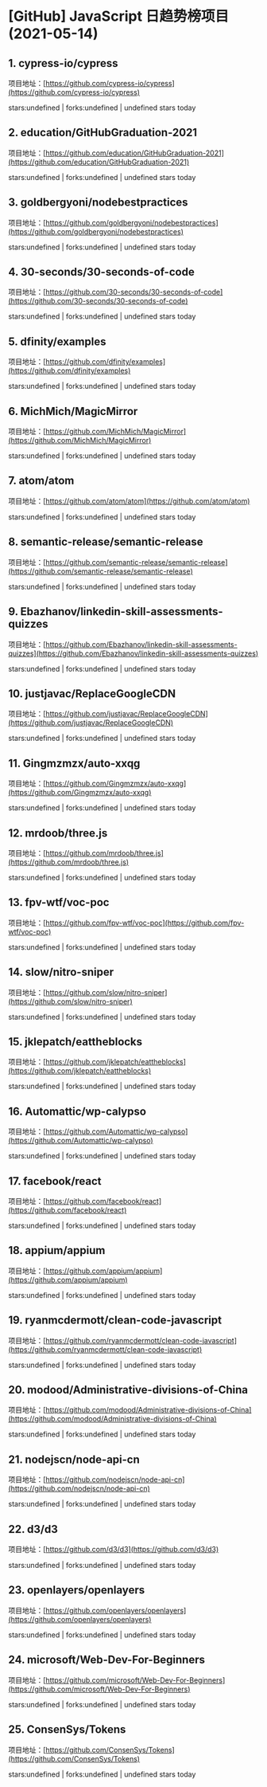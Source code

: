 # [GitHub] JavaScript 日趋势榜项目(2021-05-14)

## 1. cypress-io/cypress 

项目地址：[https://github.com/cypress-io/cypress](https://github.com/cypress-io/cypress)

stars:undefined | forks:undefined | undefined stars today 



## 2. education/GitHubGraduation-2021 

项目地址：[https://github.com/education/GitHubGraduation-2021](https://github.com/education/GitHubGraduation-2021)

stars:undefined | forks:undefined | undefined stars today 



## 3. goldbergyoni/nodebestpractices 

项目地址：[https://github.com/goldbergyoni/nodebestpractices](https://github.com/goldbergyoni/nodebestpractices)

stars:undefined | forks:undefined | undefined stars today 



## 4. 30-seconds/30-seconds-of-code 

项目地址：[https://github.com/30-seconds/30-seconds-of-code](https://github.com/30-seconds/30-seconds-of-code)

stars:undefined | forks:undefined | undefined stars today 



## 5. dfinity/examples 

项目地址：[https://github.com/dfinity/examples](https://github.com/dfinity/examples)

stars:undefined | forks:undefined | undefined stars today 



## 6. MichMich/MagicMirror 

项目地址：[https://github.com/MichMich/MagicMirror](https://github.com/MichMich/MagicMirror)

stars:undefined | forks:undefined | undefined stars today 



## 7. atom/atom 

项目地址：[https://github.com/atom/atom](https://github.com/atom/atom)

stars:undefined | forks:undefined | undefined stars today 



## 8. semantic-release/semantic-release 

项目地址：[https://github.com/semantic-release/semantic-release](https://github.com/semantic-release/semantic-release)

stars:undefined | forks:undefined | undefined stars today 



## 9. Ebazhanov/linkedin-skill-assessments-quizzes 

项目地址：[https://github.com/Ebazhanov/linkedin-skill-assessments-quizzes](https://github.com/Ebazhanov/linkedin-skill-assessments-quizzes)

stars:undefined | forks:undefined | undefined stars today 



## 10. justjavac/ReplaceGoogleCDN 

项目地址：[https://github.com/justjavac/ReplaceGoogleCDN](https://github.com/justjavac/ReplaceGoogleCDN)

stars:undefined | forks:undefined | undefined stars today 



## 11. Gingmzmzx/auto-xxqg 

项目地址：[https://github.com/Gingmzmzx/auto-xxqg](https://github.com/Gingmzmzx/auto-xxqg)

stars:undefined | forks:undefined | undefined stars today 



## 12. mrdoob/three.js 

项目地址：[https://github.com/mrdoob/three.js](https://github.com/mrdoob/three.js)

stars:undefined | forks:undefined | undefined stars today 



## 13. fpv-wtf/voc-poc 

项目地址：[https://github.com/fpv-wtf/voc-poc](https://github.com/fpv-wtf/voc-poc)

stars:undefined | forks:undefined | undefined stars today 



## 14. slow/nitro-sniper 

项目地址：[https://github.com/slow/nitro-sniper](https://github.com/slow/nitro-sniper)

stars:undefined | forks:undefined | undefined stars today 



## 15. jklepatch/eattheblocks 

项目地址：[https://github.com/jklepatch/eattheblocks](https://github.com/jklepatch/eattheblocks)

stars:undefined | forks:undefined | undefined stars today 



## 16. Automattic/wp-calypso 

项目地址：[https://github.com/Automattic/wp-calypso](https://github.com/Automattic/wp-calypso)

stars:undefined | forks:undefined | undefined stars today 



## 17. facebook/react 

项目地址：[https://github.com/facebook/react](https://github.com/facebook/react)

stars:undefined | forks:undefined | undefined stars today 



## 18. appium/appium 

项目地址：[https://github.com/appium/appium](https://github.com/appium/appium)

stars:undefined | forks:undefined | undefined stars today 



## 19. ryanmcdermott/clean-code-javascript 

项目地址：[https://github.com/ryanmcdermott/clean-code-javascript](https://github.com/ryanmcdermott/clean-code-javascript)

stars:undefined | forks:undefined | undefined stars today 



## 20. modood/Administrative-divisions-of-China 

项目地址：[https://github.com/modood/Administrative-divisions-of-China](https://github.com/modood/Administrative-divisions-of-China)

stars:undefined | forks:undefined | undefined stars today 



## 21. nodejscn/node-api-cn 

项目地址：[https://github.com/nodejscn/node-api-cn](https://github.com/nodejscn/node-api-cn)

stars:undefined | forks:undefined | undefined stars today 



## 22. d3/d3 

项目地址：[https://github.com/d3/d3](https://github.com/d3/d3)

stars:undefined | forks:undefined | undefined stars today 



## 23. openlayers/openlayers 

项目地址：[https://github.com/openlayers/openlayers](https://github.com/openlayers/openlayers)

stars:undefined | forks:undefined | undefined stars today 



## 24. microsoft/Web-Dev-For-Beginners 

项目地址：[https://github.com/microsoft/Web-Dev-For-Beginners](https://github.com/microsoft/Web-Dev-For-Beginners)

stars:undefined | forks:undefined | undefined stars today 



## 25. ConsenSys/Tokens 

项目地址：[https://github.com/ConsenSys/Tokens](https://github.com/ConsenSys/Tokens)

stars:undefined | forks:undefined | undefined stars today 



